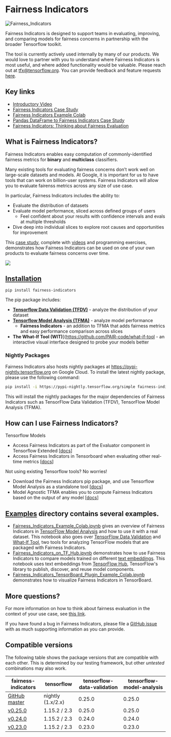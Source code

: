 # Fairness Indicators

![Fairness_Indicators](https://raw.githubusercontent.com/tensorflow/fairness-indicators/master/fairness_indicators/images/fairnessIndicators.png)

Fairness Indicators is designed to support teams in evaluating, improving, and comparing models for fairness concerns in partnership with the broader Tensorflow toolkit.

The tool is currently actively used internally by many of our products. We would love to partner with you to understand where Fairness Indicators is most useful, and where added functionality would be valuable. Please reach out at tfx@tensorflow.org. You can provide feedback and feature requests [here](https://github.com/tensorflow/fairness-indicators/issues/new/choose).

## Key links
* [Introductory Video](https://www.youtube.com/watch?v=pHT-ImFXPQo)
* [Fairness Indicators Case Study](https://developers.google.com/machine-learning/practica/fairness-indicators?utm_source=github&utm_medium=github&utm_campaign=fi-practicum&utm_term=&utm_content=repo-body)
* [Fairness Indicators Example Colab](https://colab.sandbox.google.com/github/tensorflow/fairness-indicators/blob/master/fairness_indicators/documentation/examples/Fairness_Indicators_Example_Colab.ipynb)
* [Pandas DataFrame to Fairness Indicators Case Study](https://colab.sandbox.google.com/github/tensorflow/fairness-indicators/blob/master/fairness_indicators/documentation/examples/Fairness_Indicators_Pandas_Case_Study.ipynb)
* [Fairness Indicators: Thinking about Fairness Evaluation](https://github.com/tensorflow/fairness-indicators/blob/master/fairness_indicators/documentation/guide/guidance.md)

## What is Fairness Indicators?
Fairness Indicators enables easy computation of commonly-identified fairness metrics for **binary** and **multiclass** classifiers.

Many existing tools for evaluating fairness concerns don’t work well on large-scale datasets and models. At Google, it is important for us to have tools that can work on billion-user systems. Fairness Indicators will allow you to evaluate fairenss metrics across any size of use case.

In particular, Fairness Indicators includes the ability to:

* Evaluate the distribution of datasets
* Evaluate model performance, sliced across defined groups of users
  * Feel confident about your results with confidence intervals and evals at multiple thresholds
* Dive deep into individual slices to explore root causes and opportunities for improvement

This [case study](https://developers.google.com/machine-learning/practica/fairness-indicators?utm_source=github&utm_medium=github&utm_campaign=fi-practicum&utm_term=&utm_content=repo-body), complete with [videos](https://www.youtube.com/watch?v=pHT-ImFXPQo) and programming exercises, demonstrates how Fairness Indicators can be used on one of your own products to evaluate fairness concerns over time.

[![](http://img.youtube.com/vi/pHT-ImFXPQo/0.jpg)](http://www.youtube.com/watch?v=pHT-ImFXPQo "")

## [Installation](https://pypi.org/project/fairness-indicators/)

`pip install fairness-indicators`

The pip package includes:

* [**Tensorflow Data Validation (TFDV)**](https://github.com/tensorflow/data-validation) - analyze the distribution of your dataset
* [**Tensorflow Model Analysis (TFMA)**](https://github.com/tensorflow/model-analysis) - analyze model performance
  * **Fairness Indicators** - an addition to TFMA that adds fairness metrics and easy performance comparison across slices
* **The What-If Tool (WIT)**](https://github.com/PAIR-code/what-if-tool - an interactive visual interface designed to probe your models better

### Nightly Packages

Fairness Indicators also hosts nightly packages at
https://pypi-nightly.tensorflow.org on Google Cloud. To install the latest
nightly package, please use the following command:

```bash
pip install -i https://pypi-nightly.tensorflow.org/simple fairness-indicators
```

This will install the nightly packages for the major dependencies of Fairness
Indicators such as TensorFlow Data Validation (TFDV), TensorFlow Model Analysis
(TFMA).

## How can I use Fairness Indicators?
Tensorflow Models

* Access Fairness Indicators as part of the Evaluator component in Tensorflow Extended \[[docs](https://www.tensorflow.org/tfx/guide/evaluator)]
* Access Fairness Indicators in Tensorboard when evaluating other real-time metrics \[[docs](https://github.com/tensorflow/tensorboard/blob/master/docs/fairness-indicators.md)]

Not using existing Tensorflow tools? No worries!

* Download the Fairness Indicators pip package, and use Tensorflow Model Analysis as a standalone tool \[[docs](https://www.tensorflow.org/tfx/guide/fairness_indicators)]
* Model Agnostic TFMA enables you to compute Fairness Indicators based on the output of any model \[[docs](https://www.tensorflow.org/tfx/guide/fairness_indicators)]

## [Examples](https://github.com/tensorflow/fairness-indicators/tree/master/fairness_indicators/documentation/examples) directory contains several examples.

* [Fairness_Indicators_Example_Colab.ipynb](https://github.com/tensorflow/fairness-indicators/blob/master/fairness_indicators/documentation/examples/Fairness_Indicators_Example_Colab.ipynb) gives an overview of Fairness Indicators in [TensorFlow Model Analysis](https://www.tensorflow.org/tfx/guide/tfma) and how to use it with a real dataset. This notebook also goes over [TensorFlow Data Validation](https://www.tensorflow.org/tfx/data_validation/get_started) and [What-If Tool](https://pair-code.github.io/what-if-tool/), two tools for analyzing TensorFlow models that are packaged with Fairness Indicators.
* [Fairness_Indicators_on_TF_Hub.ipynb](https://github.com/tensorflow/fairness-indicators/blob/master/fairness_indicators/documentation/examples/Fairness_Indicators_on_TF_Hub_Text_Embeddings.ipynb) demonstrates how to use Fairness Indicators to compare models trained on different [text embeddings](https://en.wikipedia.org/wiki/Word_embedding). This notebook uses text embeddings from [TensorFlow Hub](https://www.tensorflow.org/hub), TensorFlow's library to publish, discover, and reuse model components.
* [Fairness_Indicators_TensorBoard_Plugin_Example_Colab.ipynb](https://github.com/tensorflow/fairness-indicators/blob/master/fairness_indicators/documentation/examples/Fairness_Indicators_TensorBoard_Plugin_Example_Colab.ipynb)
demonstrates how to visualize Fairness Indicators in TensorBoard.

## More questions?
For more information on how to think about fairness evaluation in the context of your use case, see [this link](https://github.com/tensorflow/fairness-indicators/blob/master/fairness_indicators/documentation/guide/guidance.md).

If you have found a bug in Fairness Indicators, please file a [GitHub issue](https://github.com/tensorflow/fairness-indicators/issues/new/choose) with as much supporting information as you can provide.

## Compatible versions

The following table shows the  package versions that are
compatible with each other. This is determined by our testing framework, but
other *untested* combinations may also work.

|fairness-indicators                                                                        | tensorflow         | tensorflow-data-validation | tensorflow-model-analysis |
|-------------------------------------------------------------------------------------------|--------------------|----------------------------|---------------------------|
|[GitHub master](https://github.com/tensorflow/fairness-indicators/blob/master/RELEASE.md)  | nightly (1.x/2.x)  | 0.25.0                     | 0.25.0                    |
|[v0.25.0](https://github.com/tensorflow/fairness-indicators/blob/v0.25.0/RELEASE.md)       | 1.15.2 / 2.3       | 0.25.0                     | 0.25.0                    |
|[v0.24.0](https://github.com/tensorflow/fairness-indicators/blob/v0.24.0/RELEASE.md)       | 1.15.2 / 2.3       | 0.24.0                     | 0.24.0                    |
|[v0.23.0](https://github.com/tensorflow/fairness-indicators/blob/v0.23.0/RELEASE.md)       | 1.15.2 / 2.3       | 0.23.0                     | 0.23.0                    |
